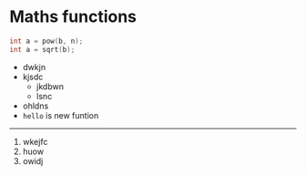 # Maths functions
```cpp
int a = pow(b, n);
int a = sqrt(b);
```
- dwkjn
- kjsdc
	- jkdbwn
	- lsnc
- ohldns
- `hello` is new funtion
***
1. wkejfc
2. huow
3. owidj
